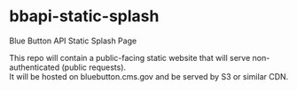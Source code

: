 # bbapi-static-splash
Blue Button API Static Splash Page

This repo will contain a public-facing static website that will serve non-authenticated (public requests).  
It will be hosted on bluebutton.cms.gov and be served by S3 or similar CDN.
